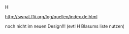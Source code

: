 H

<http://swpat.ffii.org/log/quellen/index.de.html>

noch nicht im neuen Design!!! (evtl H Blasums liste nutzen)
